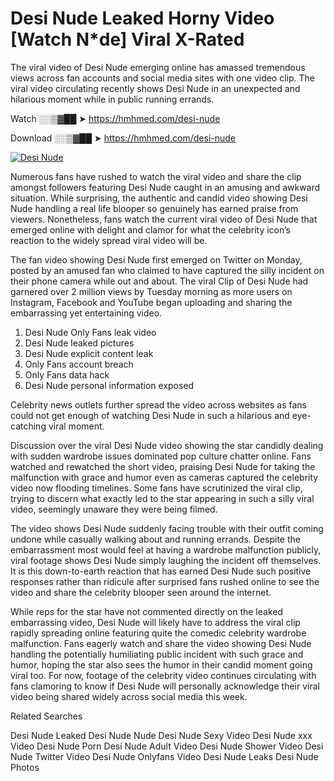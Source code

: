﻿# Desi Nude Leaked Horny Video [Watch N*de] Viral X-Rated

The viral video of ﻿Desi Nude emerging online has amassed tremendous views across fan accounts and social media sites with one video clip. The viral video circulating recently shows ﻿Desi Nude in an unexpected and hilarious moment while in public running errands. 

Watch ░░▒▓██ ➤ https://hmhmed.com/desi-nude

Download ░░▒▓██ ➤ https://hmhmed.com/desi-nude

[![Desi Nude](https://i.imgur.com/dJHk4Zq.gif)](https://hmhmed.com/desi-nude)

Numerous fans have rushed to watch the viral video and share the clip amongst followers featuring ﻿Desi Nude caught in an amusing and awkward situation. While surprising, the authentic and candid video showing ﻿Desi Nude handling a real life blooper so genuinely has earned praise from viewers. Nonetheless, fans watch the current viral video of ﻿Desi Nude that emerged online with delight and clamor for what the celebrity icon’s reaction to the widely spread viral video will be.

The fan video showing ﻿Desi Nude first emerged on Twitter on Monday, posted by an amused fan who claimed to have captured the silly incident on their phone camera while out and about. The viral Clip of ﻿Desi Nude had garnered over 2 million views by Tuesday morning as more users on Instagram, Facebook and YouTube began uploading and sharing the embarrassing yet entertaining video. 

1. ﻿Desi Nude Only Fans leak video
2. ﻿Desi Nude leaked pictures
3. ﻿Desi Nude explicit content leak
4. Only Fans account breach
5. Only Fans data hack
6. ﻿Desi Nude personal information exposed

Celebrity news outlets further spread the video across websites as fans could not get enough of watching ﻿Desi Nude in such a hilarious and eye-catching viral moment. 

Discussion over the viral ﻿Desi Nude video showing the star candidly dealing with sudden wardrobe issues dominated pop culture chatter online. Fans watched and rewatched the short video, praising ﻿Desi Nude for taking the malfunction with grace and humor even as cameras captured the celebrity video now flooding timelines. Some fans have scrutinized the viral clip, trying to discern what exactly led to the star appearing in such a silly viral video, seemingly unaware they were being filmed.

The video shows ﻿Desi Nude suddenly facing trouble with their outfit coming undone while casually walking about and running errands. Despite the embarrassment most would feel at having a wardrobe malfunction publicly, viral footage shows ﻿Desi Nude simply laughing the incident off themselves. It is this down-to-earth reaction that has earned ﻿Desi Nude such positive responses rather than ridicule after surprised fans rushed online to see the video and share the celebrity blooper seen around the internet.  

While reps for the star have not commented directly on the leaked embarrassing video, ﻿Desi Nude will likely have to address the viral clip rapidly spreading online featuring quite the comedic celebrity wardrobe malfunction. Fans eagerly watch and share the video showing ﻿Desi Nude handling the potentially humiliating public incident with such grace and humor, hoping the star also sees the humor in their candid moment going viral too. For now, footage of the celebrity video continues circulating with fans clamoring to know if ﻿Desi Nude will personally acknowledge their viral video being shared widely across social media this week.

Related Searches

﻿Desi Nude Leaked
﻿Desi Nude Nude
﻿Desi Nude Sexy Video
﻿Desi Nude xxx Video
﻿Desi Nude Porn
﻿Desi Nude Adult Video
﻿Desi Nude Shower Video
﻿Desi Nude Twitter Video
﻿Desi Nude Onlyfans Video
﻿Desi Nude Leaks
﻿Desi Nude Photos
